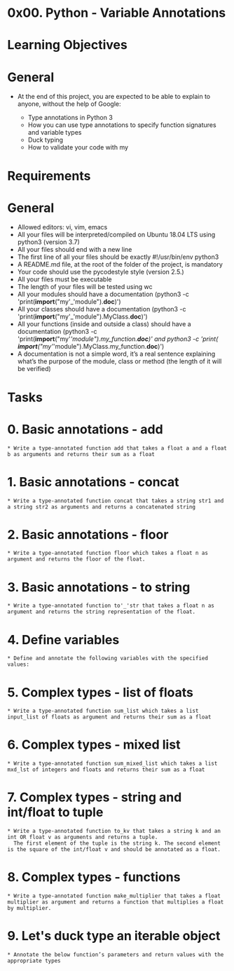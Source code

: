# 0x00. Python - Variable Annotations
# Learning Objectives
# General
* At the end of this project, you are expected to be able to explain to anyone, without the help of Google:

   * Type annotations in Python 3
   * How you can use type annotations to specify function signatures and variable types
   * Duck typing
   * How to validate your code with my


# Requirements
# General
  * Allowed editors: vi, vim, emacs
  * All your files will be interpreted/compiled on Ubuntu 18.04 LTS using python3 (version 3.7)
  * All your files should end with a new line
  * The first line of all your files should be exactly #!/usr/bin/env python3
  * A README.md file, at the root of the folder of the project, is mandatory
  * Your code should use the pycodestyle style (version 2.5.)
  * All your files must be executable
  * The length of your files will be tested using wc
  * All your modules should have a documentation (python3 -c 'print(__import__("my'_'module").__doc__)')
  * All your classes should have a documentation (python3 -c 'print(__import__("my'_'module").MyClass.__doc__)')
  * All your functions (inside and outside a class) should have a documentation (python3 -c 'print(__import__("my'_'module").my_function.__doc__)' and python3 -c 'print(        __import__("my'_'module").MyClass.my_function.__doc__)')
  * A documentation is not a simple word, it’s a real sentence explaining what’s the purpose of the module, class or method (the length of it will be verified)

# Tasks
  # 0. Basic annotations - add
    * Write a type-annotated function add that takes a float a and a float b as arguments and returns their sum as a float
  # 1. Basic annotations - concat
    * Write a type-annotated function concat that takes a string str1 and a string str2 as arguments and returns a concatenated string
  # 2. Basic annotations - floor
    * Write a type-annotated function floor which takes a float n as argument and returns the floor of the float.
  # 3. Basic annotations - to string
    * Write a type-annotated function to'_'str that takes a float n as argument and returns the string representation of the float.
  # 4. Define variables
    * Define and annotate the following variables with the specified values:
  # 5. Complex types - list of floats
    * Write a type-annotated function sum_list which takes a list input_list of floats as argument and returns their sum as a float
  # 6. Complex types - mixed list
    * Write a type-annotated function sum_mixed_list which takes a list mxd_lst of integers and floats and returns their sum as a float
  # 7. Complex types - string and int/float to tuple
    * Write a type-annotated function to_kv that takes a string k and an int OR float v as arguments and returns a tuple. 
      The first element of the tuple is the string k. The second element is the square of the int/float v and should be annotated as a float.
  # 8. Complex types - functions
    * Write a type-annotated function make_multiplier that takes a float multiplier as argument and returns a function that multiplies a float by multiplier.
  # 9. Let's duck type an iterable object
    * Annotate the below function’s parameters and return values with the appropriate types


